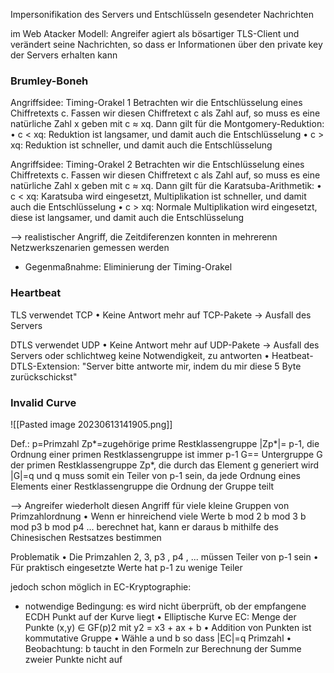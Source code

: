 Impersonifikation des Servers und Entschlüsseln gesendeter Nachrichten

im Web Atacker Modell:
Angreifer agiert als bösartiger TLS-Client und verändert seine Nachrichten, so dass er Informationen über den private key der Servers erhalten kann


### Brumley-Boneh

Angriffsidee: Timing-Orakel 1 
Betrachten wir die Entschlüsselung eines Chiffretexts c. Fassen wir diesen Chiffretext c als Zahl auf, so muss es eine natürliche Zahl x geben mit c ≈ xq. Dann gilt für die Montgomery-Reduktion: • c < xq: Reduktion ist langsamer, und damit auch die Entschlüsselung • c > xq: Reduktion ist schneller, und damit auch die Entschlüsselung


Angriffsidee: Timing-Orakel 2 
Betrachten wir die Entschlüsselung eines Chiffretexts c. Fassen wir diesen Chiffretext c als Zahl auf, so muss es eine natürliche Zahl x geben mit c ≈ xq. Dann gilt für die Karatsuba-Arithmetik: • c < xq: Karatsuba wird eingesetzt, Multiplikation ist schneller, und damit auch die Entschlüsselung • c > xq: Normale Multiplikation wird eingesetzt, diese ist langsamer, und damit auch die Entschlüsselung

--> realistischer Angriff, die Zeitdiferenzen konnten in mehrerenn Netzwerkszenarien gemessen werden
- Gegenmaßnahme: Eliminierung der Timing-Orakel




### Heartbeat

TLS verwendet TCP 
• Keine Antwort mehr auf TCP-Pakete -> Ausfall des Servers 

DTLS verwendet UDP 
• Keine Antwort mehr auf UDP-Pakete -> Ausfall des Servers oder schlichtweg keine Notwendigkeit, zu antworten 
• Heatbeat-DTLS-Extension: "Server bitte antworte mir, indem du mir diese 5 Byte zurückschickst"


### Invalid Curve
![[Pasted image 20230613141905.png]]

Def.:
p=Primzahl 
Zp*=zugehörige prime Restklassengruppe
|Zp*|= p-1, die Ordnung einer primen Restklassengruppe ist immer p-1
G=<g>=  Untergruppe G der primen Restklassengruppe Zp*, die durch das Element g generiert wird
|G|=q und q muss somit ein Teiler von p-1 sein, da jede Ordnung eines Elements einer Restklassengruppe die Ordnung der Gruppe teilt

--> Angreifer wiederholt diesen Angriff für viele kleine Gruppen von Primzahlordnung 
• Wenn er hinreichend viele Werte b mod 2 b mod 3 b mod p3 b mod p4 ... berechnet hat, kann er daraus b mithilfe des Chinesischen Restsatzes bestimmen


Problematik
• Die Primzahlen 2, 3, p3 , p4 , ... müssen Teiler von p-1 sein 
• Für praktisch eingesetzte Werte hat p-1 zu wenige Teiler




jedoch schon möglich in EC-Kryptographie:
- notwendige Bedingung: es wird nicht überprüft, ob der empfangene ECDH Punkt auf der Kurve liegt
• Elliptische Kurve EC: Menge der Punkte (x,y) ∈ GF(p)2 mit y2 = x3 + ax + b 
• Addition von Punkten ist kommutative Gruppe 
• Wähle a und b so dass |EC|=q Primzahl 
• Beobachtung: b taucht in den Formeln zur Berechnung der Summe zweier Punkte nicht auf